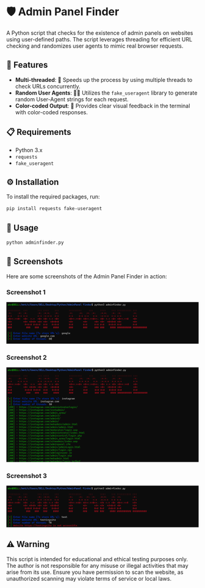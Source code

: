 # 🛡️ Admin Panel Finder

A Python script that checks for the existence of admin panels on websites using user-defined paths. The script leverages threading for efficient URL checking and randomizes user agents to mimic real browser requests.

## 🌟 Features

- **Multi-threaded**: 🧵 Speeds up the process by using multiple threads to check URLs concurrently.
- **Random User Agents**: 🕵️‍♂️ Utilizes the `fake_useragent` library to generate random User-Agent strings for each request.
- **Color-coded Output**: 🎨 Provides clear visual feedback in the terminal with color-coded responses.

## 📋 Requirements

- Python 3.x
- `requests`
- `fake_useragent`

## ⚙️ Installation

To install the required packages, run:

```bash
pip install requests fake-useragent
```

## 🚀 Usage

```bash
python adminfinder.py
```

## 📸 Screenshots

Here are some screenshots of the Admin Panel Finder in action:

### Screenshot 1
![Screenshot 1](screenshots/s1.png)

### Screenshot 2
![Screenshot 2](screenshots/s2.png)

### Screenshot 3
![Screenshot 3](screenshots/s3.png)

## ⚠️ Warning

This script is intended for educational and ethical testing purposes only. The author is not responsible for any misuse or illegal activities that may arise from its use. Ensure you have permission to scan the website, as unauthorized scanning may violate terms of service or local laws.